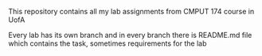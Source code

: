 This repository contains all my lab assignments from CMPUT 174 course in UofA

Every lab has its own branch and in every branch there is README.md file which contains the task, sometimes requirements for the lab
